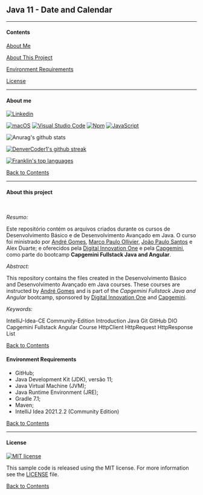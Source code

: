 ## Java 11 - Date and Calendar

---

#### Contents

[About Me](#about-me)

[About This Project](#about-this-project)

[Environment Requirements](#environment-requirements)

[License](#license)


---
#### **About me**

[![Linkedin](https://i.stack.imgur.com/gVE0j.png)](https://www.linkedin.com/in/franklin-c-siqueira)


[![macOS](https://svgshare.com/i/ZjP.svg)](https://svgshare.com/i/ZjP.svg) [![Visual Studio Code](https://img.shields.io/badge/--007ACC?logo=visual%20studio%20code&logoColor=ffffff)](https://code.visualstudio.com/)  [![Npm](https://badgen.net/badge/icon/npm?icon=npm&label)](https://npmjs.com/)
[![JavaScript](https://img.shields.io/badge/--F7DF1E?logo=javascript&logoColor=000)](https://www.javascript.com/)

![Anurag's github stats](https://github-readme-stats.vercel.app/api?username=Franklin-Siqueira&theme=blue-green)

[![DenverCoder1's github streak](https://github-readme-streak-stats.herokuapp.com/?user=Franklin-Siqueira&theme=blue-green)](https://github.com/DenverCoder1/github-readme-streak-stats)

[![Franklin's top languages](https://github-readme-stats.vercel.app/api/top-langs/?username=Franklin-Siqueira&theme=blue-green)](https://github.com/anuraghazra/github-readme-stats)

[Back to Contents](#contents)

---

#### **About this project**
<br/>

*_Resumo:_*

Este repositório contém os arquivos criados durante os cursos de Desenvolvimento Básico e de Desenvolvimento Avançado em Java. O curso foi ministrado por [André Gomes](https://github.com/andrelugomes/digital-innovation-one), [Marco Paulo Ollivier](https://github.com/marcopollivier/class-java-basico/), [João Paulo Santos](https://github.com/jpbaterabsb/java-avancado) e Alex Duarte; e oferecidos pela [Digital Innovation One](https://digitalinnovation.one/sign-in) e pela [Capgemini](https://www.capgemini.com/), como parte do bootcamp **Capgemini Fullstack Java and Angular**.

*_Abstract:_*

This repository contains the files created in the Desenvolvimento Básico and Desenvolvimento Avançado em Java courses. These courses are instructed by [André Gomes](https://github.com/andrelugomes/digital-innovation-one) and is part of the *_Capgemini Fullstack Java and Angular_* bootcamp, sponsored by [Digital Innovation One](https://digitalinnovation.one/sign-in) and [Capgemini](https://www.capgemini.com/).

*_Keywords:_*

IntelliJ-Idea-CE Community-Edition Introduction Java Git GitHub DIO Capgemini Fullstack Angular Course HttpClient HttpRequest HttpResponse List

[Back to Contents](#contents)

#### Environment Requirements

- GitHub;
- Java Development Kit (JDK), versão 11;
- Java Virtual Machine (JVM);
- Java Runtime Environment (JRE);
- Gradle 7.1;
- Maven;
- IntelliJ Idea 2021.2.2 (Community Edition)

[Back to Contents](#contents)

---
#### **License**

[![MIT license](https://img.shields.io/badge/License-MIT-blue.svg)](https://github.com/Franklin-Siqueira/dio-exercise-three/blob/main/LICENSE.md)


This sample code is released using the MIT license. For more information see the [LICENSE](https://github.com/Franklin-Siqueira/dio-exercise-three/blob/main/LICENSE.md) file.

[Back to Contents](#contents)